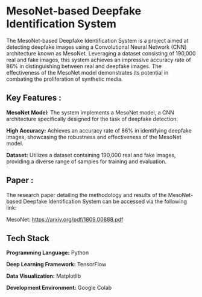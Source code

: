 
# MesoNet-based Deepfake Identification System

The MesoNet-based Deepfake Identification System is a project aimed at detecting deepfake images using a Convolutional Neural Network (CNN) architecture known as MesoNet. Leveraging a dataset consisting of 190,000 real and fake images, this system achieves an impressive accuracy rate of 86% in distinguishing between real and deepfake images. The effectiveness of the MesoNet model demonstrates its potential in combating the proliferation of synthetic media.


## Key Features :

**MesoNet Model:** The system implements a MesoNet model, a CNN architecture specifically designed for the task of deepfake detection.

**High Accuracy:** Achieves an accuracy rate of 86% in identifying deepfake images, showcasing the robustness and effectiveness of the MesoNet model.

**Dataset:** Utilizes a dataset containing 190,000 real and fake images, providing a diverse range of samples for training and evaluation.
## Paper :

The research paper detailing the methodology and results of the MesoNet-based Deepfake Identification System can be accessed via the following link:

MesoNet: https://arxiv.org/pdf/1809.00888.pdf
## Tech Stack
**Programming Language:** Python

**Deep Learning Framework:** TensorFlow

**Data Visualization:** Matplotlib

**Development Environment:** Google Colab

